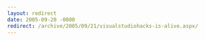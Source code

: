 ```yaml
---
layout: redirect
date: 2005-09-20 -0800
redirect: /archive/2005/09/21/visualstudiohacks-is-alive.aspx/
---
```

